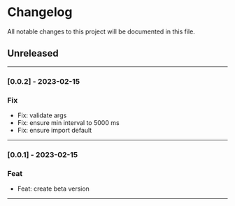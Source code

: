 # Changelog

All notable changes to this project will be documented in this file.

## Unreleased

---

### [0.0.2] - 2023-02-15

### Fix

- Fix: validate args
- Fix: ensure min interval to 5000 ms
- Fix: ensure import default

---

### [0.0.1] - 2023-02-15

### Feat

- Feat: create beta version

---
